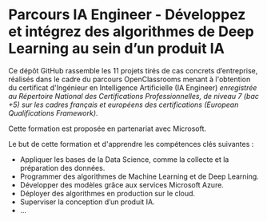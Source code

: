 # Parcours IA Engineer - Développez et intégrez des algorithmes de Deep Learning au sein d’un produit IA

Ce dépôt GitHub rassemble les 11 projets tirés de cas concrets d’entreprise, réalisés dans le cadre du parcours OpenClassrooms menant à l'obtention du certificat d'Ingénieur en Intelligence Artificielle (IA Engineer) _enregistrée au Répertoire National des Certifications Professionnelles, de niveau 7 (bac +5) sur les cadres français et européens des certifications (European Qualifications Framework)_. 

Cette formation est proposée en partenariat avec Microsoft.

Le but de cette formation et d'apprendre les compétences clés suivantes : 

- Appliquer les bases de la Data Science, comme la collecte et la préparation des données.
- Programmer des algorithmes de Machine Learning et de Deep Learning.
- Développer des modèles grâce aux services Microsoft Azure.
- Déployer des algorithmes en production sur le cloud.
- Superviser la conception d’un produit IA.
- ...
